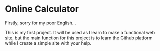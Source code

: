 # Online Calculator
Firstly, sorry for my poor English...

This is my first project. It will be used as I learn to make a functional web site, but the main function for this project is to learn the Github platform while I create a simple site with your help.
